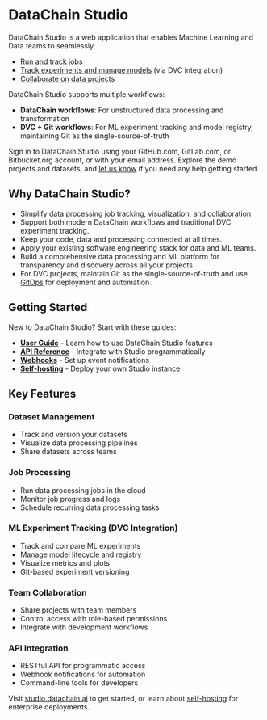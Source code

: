 # DataChain Studio

DataChain Studio is a web application that enables Machine Learning and Data teams to seamlessly

- [Run and track jobs](user-guide/jobs/index.md)
- [Track experiments and manage models](user-guide/experiments/index.md) (via DVC integration)
- [Collaborate on data projects](user-guide/team-collaboration.md)

DataChain Studio supports multiple workflows:
- **DataChain workflows**: For unstructured data processing and transformation
- **DVC + Git workflows**: For ML experiment tracking and model registry, maintaining Git as the single-source-of-truth

Sign in to DataChain Studio using your GitHub.com, GitLab.com, or Bitbucket.org account, or with your email address. Explore the demo projects and datasets, and [let us know](user-guide/troubleshooting.md#support) if you need any help getting started.

## Why DataChain Studio?

- Simplify data processing job tracking, visualization, and collaboration.
- Support both modern DataChain workflows and traditional DVC experiment tracking.
- Keep your code, data and processing connected at all times.
- Apply your existing software engineering stack for data and ML teams.
- Build a comprehensive data processing and ML platform for transparency and discovery across all your projects.
- For DVC projects, maintain Git as the single-source-of-truth and use [GitOps](https://www.gitops.tech/) for deployment and automation.

## Getting Started

New to DataChain Studio? Start with these guides:

- **[User Guide](user-guide/index.md)** - Learn how to use DataChain Studio features
- **[API Reference](api/index.md)** - Integrate with Studio programmatically
- **[Webhooks](webhooks.md)** - Set up event notifications
- **[Self-hosting](self-hosting/index.md)** - Deploy your own Studio instance

## Key Features

### Dataset Management
- Track and version your datasets
- Visualize data processing pipelines
- Share datasets across teams

### Job Processing
- Run data processing jobs in the cloud
- Monitor job progress and logs
- Schedule recurring data processing tasks

### ML Experiment Tracking (DVC Integration)
- Track and compare ML experiments
- Manage model lifecycle and registry
- Visualize metrics and plots
- Git-based experiment versioning

### Team Collaboration
- Share projects with team members
- Control access with role-based permissions
- Integrate with development workflows

### API Integration
- RESTful API for programmatic access
- Webhook notifications for automation
- Command-line tools for developers


Visit [studio.datachain.ai](https://studio.datachain.ai) to get started, or learn about [self-hosting](self-hosting/index.md) for enterprise deployments.
